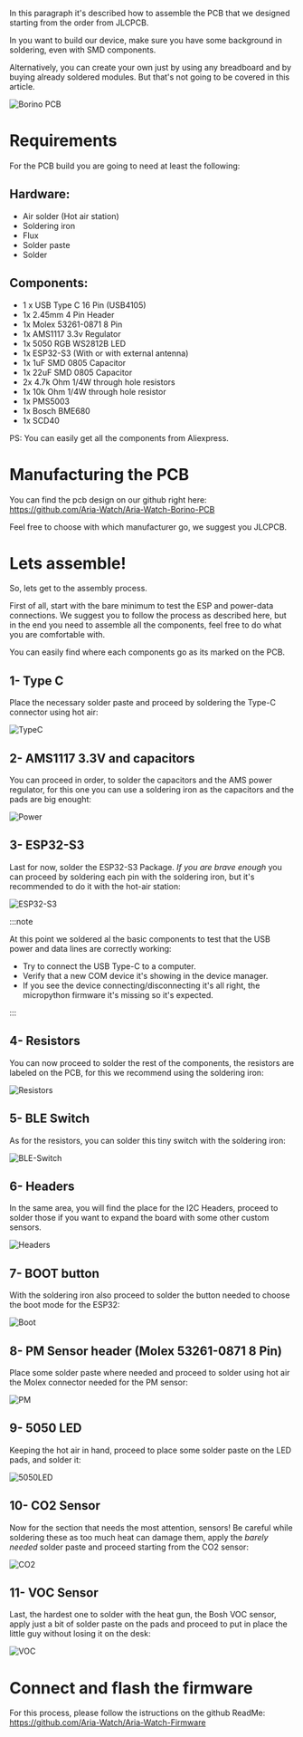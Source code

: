 In this paragraph it's described how to assemble the PCB that we designed starting from the order from JLCPCB.

In you want to build our device, make sure you have some background in soldering, even with SMD components.

Alternatively, you can create your own just by using any breadboard and by buying already soldered modules. But that's not going to be covered in this article.

![Borino PCB](https://r3-it.storage.cloud.it/aria-public/website/pictures/getting_started/Borino_reduced.jpg)


# Requirements
For the PCB build you are going to need at least the following:
## Hardware:
- Air solder (Hot air station)
- Soldering iron
- Flux
- Solder paste
- Solder 
## Components:
- 1 x USB Type C 16 Pin (USB4105)
- 1x 2.45mm 4 Pin Header
- 1x Molex 53261-0871 8 Pin
- 1x AMS1117 3.3v Regulator
- 1x 5050 RGB WS2812B LED
- 1x ESP32-S3 (With or with external antenna)
- 1x 1uF SMD 0805 Capacitor
- 1x 22uF SMD 0805 Capacitor
- 2x 4.7k Ohm 1/4W through hole resistors
- 1x 10k Ohm 1/4W through hole resistor
- 1x PMS5003 
- 1x Bosch BME680
- 1x SCD40

PS: You can easily get all the components from Aliexpress.


# Manufacturing the PCB
You can find the pcb design on our github right here: https://github.com/Aria-Watch/Aria-Watch-Borino-PCB

Feel free to choose with which manufacturer go, we suggest you JLCPCB.
# Lets assemble!
So, lets get to the assembly process. 

First of all, start with the bare minimum to test the ESP and power-data connections.
We suggest you to follow the process as described here, but in the end you need to assemble all the components, feel free to do what you are comfortable with.

You can easily find where each components go as its marked on the PCB.
## 1- Type C
Place the necessary solder paste and proceed by soldering the Type-C connector using hot air:

![TypeC](https://r3-it.storage.cloud.it/aria-public/website/pictures/getting_started/USB_reduced.jpg)

## 2- AMS1117 3.3V and capacitors
You can proceed in order, to solder the capacitors and the AMS power regulator, for this one you can use a soldering iron as the capacitors and the pads are big enought:

![Power](https://r3-it.storage.cloud.it/aria-public/website/pictures/getting_started/Power_reduced.jpg)

## 3- ESP32-S3
Last for now, solder the ESP32-S3 Package. 
_If you are brave enough_ you can proceed by soldering each pin with the soldering iron, but it's recommended to do it with the hot-air station:

![ESP32-S3](https://r3-it.storage.cloud.it/aria-public/website/pictures/getting_started/ESP_reduced.jpg)

:::note

At this point we soldered al the basic components to test that the USB power and data lines are correctly working:
- Try to connect the USB Type-C to a computer.
- Verify that a new COM device it's showing in the device manager.
- If you see the device connecting/disconnecting it's all right, the micropython firmware it's missing so it's expected.

:::

## 4- Resistors
You can now proceed to solder the rest of the components, the resistors are labeled on the PCB, for this we recommend using the soldering iron:

![Resistors](https://r3-it.storage.cloud.it/aria-public/website/pictures/getting_started/Resistors_reduced.jpg)


## 5- BLE Switch
As for the resistors, you can solder this tiny switch with the soldering iron:

![BLE-Switch](https://r3-it.storage.cloud.it/aria-public/website/pictures/getting_started/ble_switch_reduced.jpg)

## 6- Headers
In the same area, you will find the place for the I2C Headers, proceed to solder those if you want to expand the board with some other custom sensors.

![Headers](https://r3-it.storage.cloud.it/aria-public/website/pictures/getting_started/headers_reduced.jpg)

## 7- BOOT button
With the soldering iron also proceed to solder the button needed to choose the boot mode for the ESP32:

![Boot](https://r3-it.storage.cloud.it/aria-public/website/pictures/getting_started/boot_reduced.jpg)

## 8- PM Sensor header (Molex 53261-0871 8 Pin)
Place some solder paste where needed and proceed to solder using hot air the Molex connector needed for the PM sensor:

![PM](https://r3-it.storage.cloud.it/aria-public/website/pictures/getting_started/PM_reduced.jpg)

## 9- 5050 LED
Keeping the hot air in hand, proceed to place some solder paste on the LED pads, and solder it:

![5050LED](https://r3-it.storage.cloud.it/aria-public/website/pictures/getting_started/LED_reduced.jpg)

## 10- CO2 Sensor
Now for the section that needs the most attention, sensors! 
Be careful while soldering these as too much heat can damage them, apply the _barely needed_ solder paste and proceed starting from the CO2 sensor:

![CO2](https://r3-it.storage.cloud.it/aria-public/website/pictures/getting_started/CO2_reduced.jpg)

## 11- VOC Sensor
Last, the hardest one to solder with the heat gun, the Bosh VOC sensor, apply just a bit of solder paste on the pads and proceed to put in place the little guy without losing it on the desk:

![VOC](https://r3-it.storage.cloud.it/aria-public/website/pictures/getting_started/VOC_reduced.jpg)

# Connect and flash the firmware

For this process, please follow the istructions on the github ReadMe: https://github.com/Aria-Watch/Aria-Watch-Firmware

 


